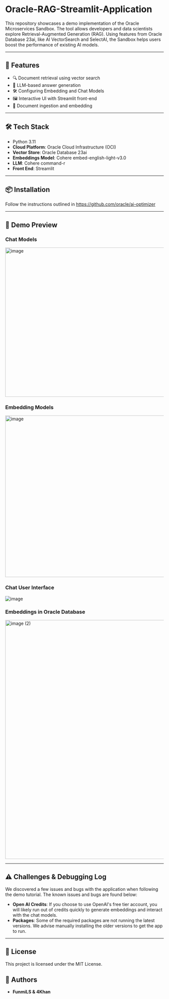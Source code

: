 # Oracle-RAG-Streamlit-Application

This repository showcases a demo implementation of the Oracle Microservices Sandbox. 
The tool allows developers and data scientists explore Retrieval-Augmented Generation (RAG). Using features from Oracle Database 23ai, like AI VectorSearch and SelectAI, the Sandbox helps users boost the performance of existing AI models.

---

## 🚀 Features

- 🔍 Document retrieval using vector search
- 🤖 LLM-based answer generation
- 🛠️ Configuring Embedding and Chat Models
- 🖼️ Interactive UI with Streamlit front-end
- 📁 Document ingestion and embedding
  
---

## 🛠️ Tech Stack
- Python 3.11
- **Cloud Platform**: Oracle Cloud Infrastructure (OCI)
- **Vector Store**: Oracle Database 23ai
- **Embeddings Model**: Cohere embed-english-light-v3.0
- **LLM**: Cohere command-r
- **Front End**: Streamlit

---

## 📦 Installation

Follow the instructions outlined in https://github.com/oracle/ai-optimizer


---

## 📸 Demo Preview

### Chat Models
<img width="959" height="473" alt="image" src="https://github.com/user-attachments/assets/9259da00-1e40-475c-a7cf-d8e627ce5f74" />

### Embedding Models

<img width="959" height="512" alt="image" src="https://github.com/user-attachments/assets/dc9d5155-8340-4d0e-ae6a-cdf2d64681d7" />

### Chat User Interface

![image](https://github.com/user-attachments/assets/b1381bfd-21b1-4f39-b71b-dfd1d995dc4b)

### Embeddings in Oracle Database

<img width="2447" height="757" alt="image (2)" src="https://github.com/user-attachments/assets/ed9fe5a8-475e-4b4d-a206-bb8c333044a2" />


---
## ⚠️ Challenges & Debugging Log

We discovered a few issues and bugs with the application when following the demo tutorial. The known issues and bugs are found below:

- **Open AI Credits**: If you choose to use OpenAI's free tier account, you will likely run out of credits quickly to generate embeddings and interact with the chat models.
- **Packages**: Some of the required packages are not running the latest versions. We advise manually installing the older versions to get the app to run.


---

## 📄 License

This project is licensed under the MIT License.

## 👥 Authors

- **FunmiLS & 4Khan** 

